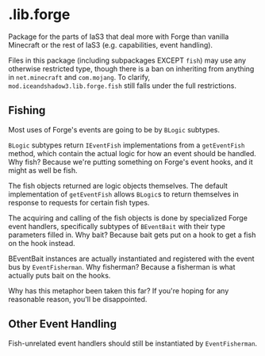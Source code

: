 # .lib.forge

Package for the parts of IaS3 that deal more with Forge than vanilla Minecraft or the rest of IaS3
(e.g. capabilities, event handling).

Files in this package (including subpackages EXCEPT `fish`) may use any otherwise restricted type,
though there is a ban on inheriting from anything in `net.minecraft` and `com.mojang`.
To clarify, `mod.iceandshadow3.lib.forge.fish` still falls under the full restrictions.

## Fishing

Most uses of Forge's events are going to be by `BLogic` subtypes.

`BLogic` subtypes return `IEventFish` implementations from a `getEventFish` method,
which contain the actual logic for how an event should be handled.
Why fish? Because we're putting something on Forge's event hooks, and it might as well be fish.

The fish objects returned are logic objects themselves. The default implementation of `getEventFish`
allows `BLogic`s to return themselves in response to requests for certain fish types.

The acquiring and calling of the fish objects is done by specialized Forge event handlers,
specifically subtypes of `BEventBait` with their type parameters filled in.
Why bait? Because bait gets put on a hook to get a fish on the hook instead.

BEventBait instances are actually instantiated and registered with the event bus by `EventFisherman`.
Why fisherman? Because a fisherman is what actually puts bait on the hooks.

Why has this metaphor been taken this far? If you're hoping for any reasonable reason, you'll be disappointed.

## Other Event Handling

Fish-unrelated event handlers should still be instantiated by `EventFisherman`.

